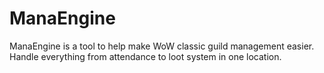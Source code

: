 # ManaEngine
ManaEngine is a tool to help make WoW classic guild management easier. Handle everything from attendance to loot system in one location.
